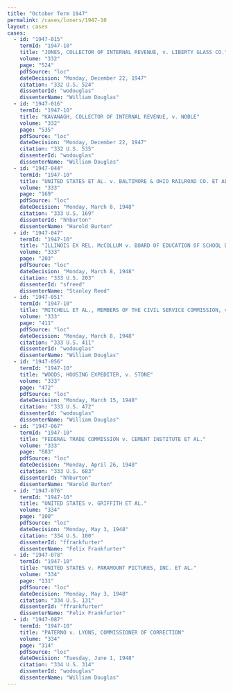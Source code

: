 ```yaml
---
title: "October Term 1947"
permalink: /cases/loners/1947-10
layout: cases
cases:
  - id: "1947-015"
    termId: "1947-10"
    title: "JONES, COLLECTOR OF INTERNAL REVENUE, v. LIBERTY GLASS CO."
    volume: "332"
    page: "524"
    pdfSource: "loc"
    dateDecision: "Monday, December 22, 1947"
    citation: "332 U.S. 524"
    dissenterId: "wodouglas"
    dissenterName: "William Douglas"
  - id: "1947-016"
    termId: "1947-10"
    title: "KAVANAGH, COLLECTOR OF INTERNAL REVENUE, v. NOBLE"
    volume: "332"
    page: "535"
    pdfSource: "loc"
    dateDecision: "Monday, December 22, 1947"
    citation: "332 U.S. 535"
    dissenterId: "wodouglas"
    dissenterName: "William Douglas"
  - id: "1947-044"
    termId: "1947-10"
    title: "UNITED STATES ET AL. v. BALTIMORE & OHIO RAILROAD CO. ET AL."
    volume: "333"
    page: "169"
    pdfSource: "loc"
    dateDecision: "Monday, March 8, 1948"
    citation: "333 U.S. 169"
    dissenterId: "hhburton"
    dissenterName: "Harold Burton"
  - id: "1947-047"
    termId: "1947-10"
    title: "ILLINOIS EX REL. McCOLLUM v. BOARD OF EDUCATION OF SCHOOL DISTRICT NO. 71, CHAMPAIGN COUNTY, ILLINOIS, ET AL."
    volume: "333"
    page: "203"
    pdfSource: "loc"
    dateDecision: "Monday, March 8, 1948"
    citation: "333 U.S. 203"
    dissenterId: "sfreed"
    dissenterName: "Stanley Reed"
  - id: "1947-051"
    termId: "1947-10"
    title: "MITCHELL ET AL., MEMBERS OF THE CIVIL SERVICE COMMISSION, v. COHEN"
    volume: "333"
    page: "411"
    pdfSource: "loc"
    dateDecision: "Monday, March 8, 1948"
    citation: "333 U.S. 411"
    dissenterId: "wodouglas"
    dissenterName: "William Douglas"
  - id: "1947-056"
    termId: "1947-10"
    title: "WOODS, HOUSING EXPEDITER, v. STONE"
    volume: "333"
    page: "472"
    pdfSource: "loc"
    dateDecision: "Monday, March 15, 1948"
    citation: "333 U.S. 472"
    dissenterId: "wodouglas"
    dissenterName: "William Douglas"
  - id: "1947-067"
    termId: "1947-10"
    title: "FEDERAL TRADE COMMISSION v. CEMENT INSTITUTE ET AL."
    volume: "333"
    page: "683"
    pdfSource: "loc"
    dateDecision: "Monday, April 26, 1948"
    citation: "333 U.S. 683"
    dissenterId: "hhburton"
    dissenterName: "Harold Burton"
  - id: "1947-076"
    termId: "1947-10"
    title: "UNITED STATES v. GRIFFITH ET AL."
    volume: "334"
    page: "100"
    pdfSource: "loc"
    dateDecision: "Monday, May 3, 1948"
    citation: "334 U.S. 100"
    dissenterId: "ffrankfurter"
    dissenterName: "Felix Frankfurter"
  - id: "1947-078"
    termId: "1947-10"
    title: "UNITED STATES v. PARAMOUNT PICTURES, INC. ET AL."
    volume: "334"
    page: "131"
    pdfSource: "loc"
    dateDecision: "Monday, May 3, 1948"
    citation: "334 U.S. 131"
    dissenterId: "ffrankfurter"
    dissenterName: "Felix Frankfurter"
  - id: "1947-087"
    termId: "1947-10"
    title: "PATERNO v. LYONS, COMMISSIONER OF CORRECTION"
    volume: "334"
    page: "314"
    pdfSource: "loc"
    dateDecision: "Tuesday, June 1, 1948"
    citation: "334 U.S. 314"
    dissenterId: "wodouglas"
    dissenterName: "William Douglas"
---
```

